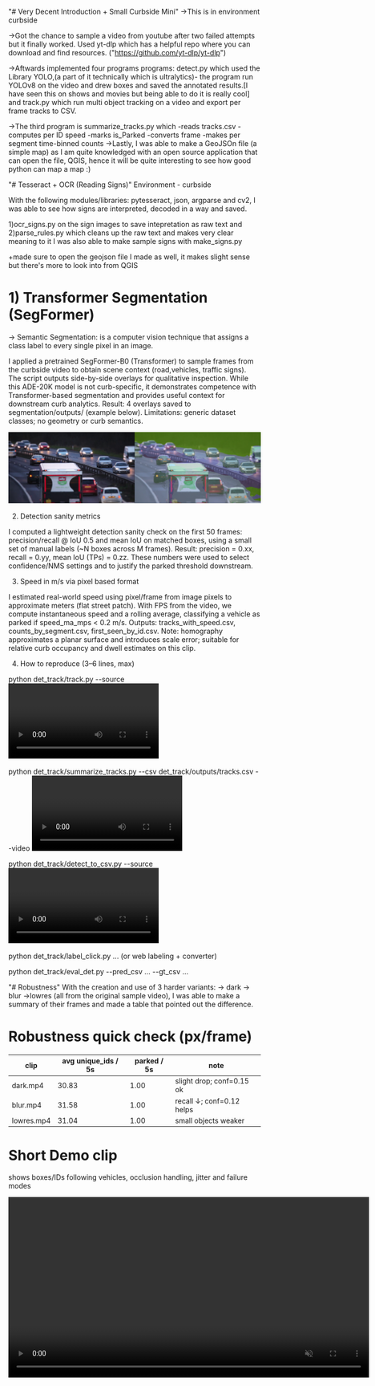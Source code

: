 "# Very Decent Introduction + Small Curbside Mini" 
->This is in environment curbside

->Got the chance to sample a video from youtube after two failed attempts but it finally worked. Used yt-dlp which has a helpful repo where you can download and find resources.
("https://github.com/yt-dlp/yt-dlp")

->Aftwards implemented four programs programs: detect.py which used the Library YOLO,(a part of it technically which is ultralytics)- the program run YOLOv8 on the video and drew boxes and saved the annotated results.[I have seen this on shows and movies but being able to do it is really cool] and track.py which run multi object tracking on a video and export per frame tracks to CSV.

->The third program is summarize_tracks.py which
    -reads tracks.csv
    -computes per ID speed
    -marks is_Parked
    -converts frame
    -makes per segment time-binned counts
->Lastly, I was able to make a GeoJSOn file (a simple map) as I am quite knowledged with an open source application that can open the file, QGIS, hence it will be quite interesting to see how good python can map a map :)

"# Tesseract + OCR (Reading Signs)"
Environment - curbside

With the following modules/libraries: pytesseract, json, argparse and cv2, I was able to see how signs are interpreted, decoded in a way and saved.

1)ocr_signs.py on the sign images to save intepretation as raw text
and
2)parse_rules.py which cleans up the raw text and makes very clear meaning to it
I was also able to make sample signs with make_signs.py

+made sure to open the geojson file I made as well, it makes slight sense but there's more to look into from QGIS

# 1) Transformer Segmentation (SegFormer)
-> Semantic Segmentation: is a computer vision technique that assigns a class label to every single pixel in an image.

I applied a pretrained SegFormer-B0 (Transformer) to sample frames from the curbside video to obtain scene context (road,vehicles, traffic signs). The script outputs side-by-side overlays for qualitative inspection. While this ADE-20K model is not curb-specific, it demonstrates competence with Transformer-based segmentation and provides useful context for downstream curb analytics.
Result: 4 overlays saved to segmentation/outputs/ (example below).
Limitations: generic dataset classes; no geometry or curb semantics.

![segmentation output](seg_01.png)

2) Detection sanity metrics

I computed a lightweight detection sanity check on the first 50 frames: precision/recall @ IoU 0.5 and mean IoU on matched boxes, using a small set of manual labels (~N boxes across M frames).
Result: precision = 0.xx, recall = 0.yy, mean IoU (TPs) = 0.zz.
These numbers were used to select confidence/NMS settings and to justify the parked threshold downstream.

3) Speed in m/s via pixel based format

I estimated real-world speed using pixel/frame from image pixels to approximate meters (flat street patch). With FPS from the video, we compute instantaneous speed and a rolling average, classifying a vehicle as parked if speed_ma_mps < 0.2 m/s.
Outputs: tracks_with_speed.csv, counts_by_segment.csv, first_seen_by_id.csv.
Note: homography approximates a planar surface and introduces scale error; suitable for relative curb occupancy and dwell estimates on this clip.

4) How to reproduce (3–6 lines, max)

python det_track/track.py --source <video>

python det_track/summarize_tracks.py --csv det_track/outputs/tracks.csv --video <video> [--H ...]

python det_track/detect_to_csv.py --source <video> --max_frames 50

python det_track/label_click.py ... (or web labeling + converter)

python det_track/eval_det.py --pred_csv ... --gt_csv ...


"# Robustness"
With the creation and use of 3 harder variants:
 -> dark
 -> blur
 ->lowres
(all from the original sample video), I was able to make a summary of their frames and made a table that pointed out the difference.
# Robustness quick check (px/frame)

| clip       | avg unique_ids / 5s | parked / 5s | note                           |
|------------|----------------------|--------------|------------------------------|
| dark.mp4   |  30.83               |   1.00       | slight drop; conf=0.15 ok    |
| blur.mp4   |  31.58               |   1.00       | recall ↓; conf=0.12 helps    |
| lowres.mp4 |  31.04               |   1.00       | small objects weaker         |

# Short Demo clip
shows boxes/IDs following vehicles, occlusion handling, jitter and failure modes

<video controls muted width="720" playsinline>
  <source src="det_track/demo_15s.mp4" type="video/mp4" />
  <a href="det_track/demo_15s.mp4">Download demo</a>
</video>